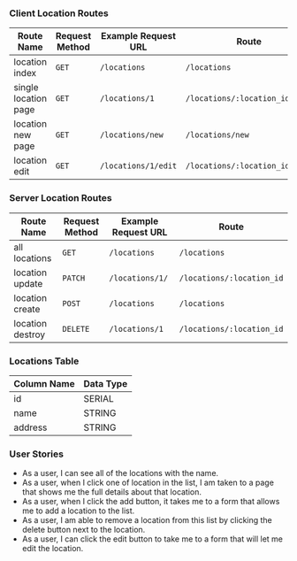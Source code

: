 
### Client Location Routes
| Route Name           | Request Method | Example Request URL    |  Route                   
|----------------------|----------------|------------------------|----------------------
| location index       | `GET`          | `/locations`            |  `/locations`
| single location page | `GET`          | `/locations/1`          |  `/locations/:location_id`
| location new page    | `GET`          | `/locations/new`        |  `/locations/new`
| location edit        | `GET`          | `/locations/1/edit`     |  `/locations/:location_id/edit`

### Server Location Routes
| Route Name         | Request Method | Example Request URL |  Route                   
|--------------------|----------------|---------------------|----------------------
| all locations      | `GET`          | `/locations`         |  `/locations`
| location update    | `PATCH`        | `/locations/1/`      |  `/locations/:location_id`
| location create    | `POST`         | `/locations`         |  `/locations`
| location destroy   | `DELETE`       | `/locations/1`       |  `/locations/:location_id`

### Locations Table
| Column Name    | Data Type             
|----------------|----------------
| id             | SERIAL          
| name           | STRING    
| address        | STRING     

### User Stories
* As a user, I can see all of the locations with the name.
* As a user, when I click one of location in the list, I am taken to a page that shows me the full details about that location.
* As a user, when I click the add button, it takes me to a form that allows me to add a location to the list.
* As a user, I am able to remove a location from this list by clicking the delete button next to the location.
* As a user, I can click the edit button to take me to a form that will let me edit the location.
